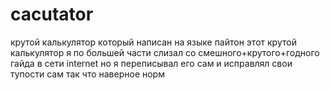 # cacutator
крутой калькулятор который написан на языке пайтон
этот крутой калькулятор я по большей части слизал со смешного+крутого+годного гайда в сети internet но я переписывал его сам и исправлял свои тупости сам так что наверное норм
